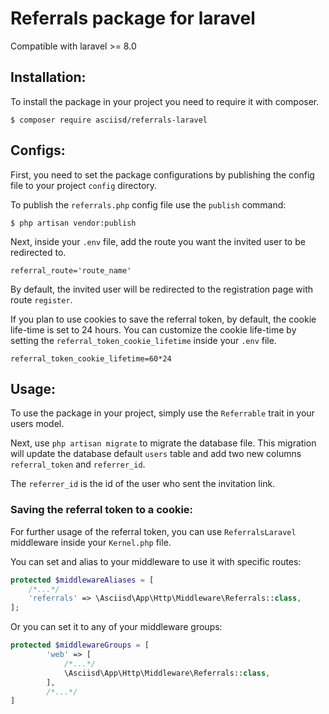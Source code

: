 # Referrals package for laravel
Compatible with laravel >= 8.0

## Installation:
To install the package in your project you need to require it with composer.
```
$ composer require asciisd/referrals-laravel
```

## Configs:
First, you need to set the package configurations by publishing the config file to your project `config` directory.

To publish the `referrals.php` config file use the `publish` command:
```
$ php artisan vendor:publish
```

Next, inside your `.env` file, add the route you want the invited user to be redirected to.
```dotenv
referral_route='route_name'
```
By default, the invited user will be redirected to the registration page with route `register`.

If you plan to use cookies to save the referral token, by default, the cookie life-time is set to 24 hours. You can customize
the cookie life-time by setting the `referral_token_cookie_lifetime` inside your `.env` file.
```dotenv
referral_token_cookie_lifetime=60*24
```

## Usage:
To use the package in your project, simply use the `Referrable` trait in your users model.

Next, use `php artisan migrate` to migrate the database file. This migration will update the database default `users` table
and add two new columns `referral_token` and `referrer_id`.

The `referrer_id` is the id of the user who sent the invitation link.

### Saving the referral token to a cookie:
For further usage of the referral token, you can use `ReferralsLaravel` middleware inside your `Kernel.php` file.

You can set and alias to your middleware to use it with specific routes:
```php
protected $middlewareAliases = [
    /*...*/
    'referrals' => \Asciisd\App\Http\Middleware\Referrals::class,
];
```

Or you can set it to any of your middleware groups:
```php
protected $middlewareGroups = [
        'web' => [
            /*...*/
            \Asciisd\App\Http\Middleware\Referrals::class,
        ],
        /*...*/
]
```


